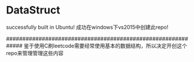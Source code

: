 # DataStruct
successfully built in Ubuntu!
成功在windows下vs2015中创建此repo!

#############################################################
鉴于使用C刷leetcode需要经常使用基本的数据结构，所以决定开创这个repo来管理管理这些内容